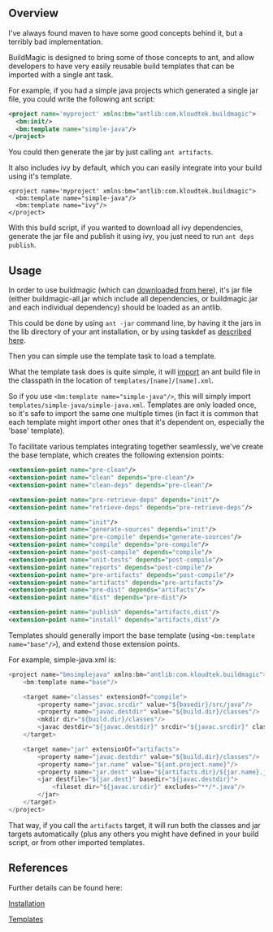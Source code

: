 ## Overview

I've always found maven to have some good concepts behind it, but a terribly bad implementation.

BuildMagic is designed to bring some of those concepts to ant, and allow developers to have very easily reusable build
templates that can be imported with a single ant task.

For example, if you had a simple java projects which generated a single jar file, you could write the following ant script:

```xml
<project name='myproject' xmlns:bm="antlib:com.kloudtek.buildmagic">
  <bm:init/>
  <bm:template name="simple-java"/>
</project>
```

You could then generate the jar by just calling `ant artifacts`.

It also includes ivy by default, which you can easily integrate into your build using it's template.

```
<project name='myproject' xmlns:bm="antlib:com.kloudtek.buildmagic">
  <bm:template name="simple-java"/>
  <bm:template name="ivy"/>
</project>
```

With this build script, if you wanted to download all ivy dependencies, generate the jar file and publish it using ivy,
you just need to run `ant deps publish`.

## Usage

In order to use buildmagic (which can [downloaded from here](https://sourceforge.net/projects/ktbuildmagic/files/)),
it's jar file (either buildmagic-all.jar which include all dependencies, or buildmagic.jar
and each individual dependency) should be loaded as an antlib.

This could be done by using `ant -jar` command line, by having it the jars in the lib directory of your ant installation,
or by using taskdef as [described here](http://ant.apache.org/manual/Types/antlib.html).

Then you can simple use the template task to load a template.

What the template task does is quite simple, it will [import](https://ant.apache.org/manual/Tasks/import.html) an ant build
file in the classpath in the location of `templates/[name]/[name].xml`.

So if you use `<bm:template name="simple-java"/>`, this will simply import `templates/simple-java/simple-java.xml`. Templates
are only loaded once, so it's safe to import the same one multiple times (in fact it is common that each template might
import other ones that it's dependent on, especially the 'base' template).

To facilitate various templates integrating together seamlessly, we've create the base template, which creates the following
extension points:

```xml
<extension-point name="pre-clean"/>
<extension-point name="clean" depends="pre-clean"/>
<extension-point name="clean-deps" depends="pre-clean"/>

<extension-point name="pre-retrieve-deps" depends="init"/>
<extension-point name="retrieve-deps" depends="pre-retrieve-deps"/>

<extension-point name="init"/>
<extension-point name="generate-sources" depends="init"/>
<extension-point name="pre-compile" depends="generate-sources"/>
<extension-point name="compile" depends="pre-compile"/>
<extension-point name="post-compile" depends="compile"/>
<extension-point name="unit-tests" depends="post-compile"/>
<extension-point name="reports" depends="post-compile"/>
<extension-point name="pre-artifacts" depends="post-compile"/>
<extension-point name="artifacts" depends="pre-artifacts"/>
<extension-point name="pre-dist" depends="artifacts"/>
<extension-point name="dist" depends="pre-dist"/>

<extension-point name="publish" depends="artifacts,dist"/>
<extension-point name="install" depends="artifacts,dist"/>
```

Templates should generally import the base template (using `<bm:template name="base"/>`), and extend those extension points.

For example, simple-java.xml is:

```java
<project name="bmsimplejava" xmlns:bm="antlib:com.kloudtek.buildmagic">
    <bm:template name="base"/>

    <target name="classes" extensionOf="compile">
        <property name="javac.srcdir" value="${basedir}/src/java"/>
        <property name="javac.destdir" value="${build.dir}/classes"/>
        <mkdir dir="${build.dir}/classes"/>
        <javac destdir="${javac.destdir}" srcdir="${javac.srcdir}" classpathref="buildmagic.classpath.compile"/>
    </target>

    <target name="jar" extensionOf="artifacts">
        <property name="javac.destdir" value="${build.dir}/classes"/>
        <property name="jar.name" value="${ant.project.name}"/>
        <property name="jar.dest" value="${artifacts.dir}/${jar.name}.jar"/>
        <jar destfile="${jar.dest}" basedir="${javac.destdir}">
            <fileset dir="${javac.srcdir}" excludes="**/*.java"/>
        </jar>
    </target>
</project>
```

That way, if you call the `artifacts` target, it will run both the classes and jar targets automatically (plus any others
you might have defined in your build script, or from other imported templates.

## References

Further details can be found here:

[Installation](https://github.com/Kloudtek/buildmagic/wiki/Installation)

[Templates](https://github.com/Kloudtek/buildmagic/wiki/Templates)